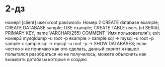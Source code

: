 # 2-дз
номер1 [client] 
user=root 
password= 
Номер 2 CREATE database example; 
CREATE DATABASE sample; 
USE example; 
CREATE TABLE users (id SERIAL PRIMARY KEY, name VARCHAR(255) COMMENT 'Имя пользователя'); 
exit номер3 
mysqldump -u root -p example > sample.sql -> mysql -u root -p sample < sample.sql -> mysql -u root -p -> SHOW DATABASES; если честно я не понимаю как это сделать, данный скрипт я нашел попытался разобраться но не получилось, можете объяснить как вызывать датабазы которые я создаю
